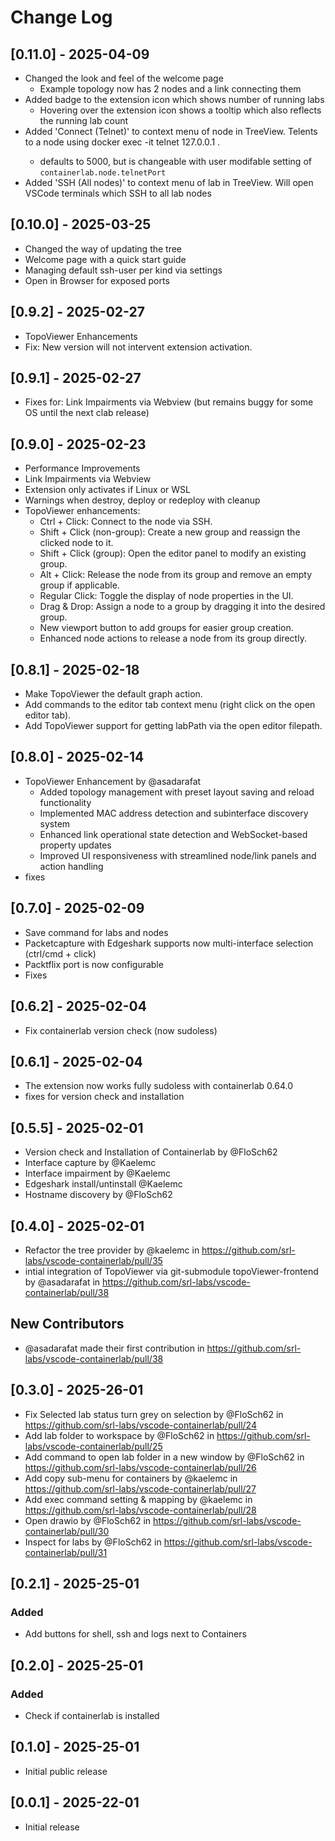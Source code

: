 # Change Log

## [0.11.0] - 2025-04-09
* Changed the look and feel of the welcome page
    * Example topology now has 2 nodes and a link connecting them
* Added badge to the extension icon which shows number of running labs
    * Hovering over the extension icon shows a tooltip which also reflects the running lab count
* Added 'Connect (Telnet)' to context menu of node in TreeView. Telents to a node using docker exec -it <node> telnet 127.0.0.1 <port>.
    * <port> defaults to 5000, but is changeable with user modifable setting of `containerlab.node.telnetPort`
* Added 'SSH (All nodes)' to context menu of lab in TreeView. Will open VSCode terminals which SSH to all lab nodes


## [0.10.0] - 2025-03-25
* Changed the way of updating the tree
* Welcome page with a quick start guide
* Managing default ssh-user per kind via settings
* Open in Browser for exposed ports

## [0.9.2] - 2025-02-27
* TopoViewer Enhancements
* Fix: New version will not intervent extension activation.

## [0.9.1] - 2025-02-27
* Fixes for: Link Impairments via Webview (but remains buggy for some OS until the next clab release)

## [0.9.0] - 2025-02-23
* Performance Improvements
* Link Impairments via Webview
* Extension only activates if Linux or WSL
* Warnings when destroy, deploy or redeploy with cleanup
* TopoViewer enhancements:
    * Ctrl + Click: Connect to the node via SSH.
    * Shift + Click (non-group): Create a new group and reassign the clicked node to it.
    * Shift + Click (group): Open the editor panel to modify an existing group.
    * Alt + Click: Release the node from its group and remove an empty group if applicable.
    * Regular Click: Toggle the display of node properties in the UI.
    * Drag & Drop: Assign a node to a group by dragging it into the desired group.
    * New viewport button to add groups for easier group creation.
    * Enhanced node actions to release a node from its group directly.


## [0.8.1] - 2025-02-18
* Make TopoViewer the default graph action.
* Add commands to the editor tab context menu (right click on the open editor tab).
* Add TopoViewer support for getting labPath via the open editor filepath.

## [0.8.0] - 2025-02-14
* TopoViewer Enhancement by @asadarafat
    * Added topology management with preset layout saving and reload functionality
    * Implemented MAC address detection and subinterface discovery system
    * Enhanced link operational state detection and WebSocket-based property updates
    * Improved UI responsiveness with streamlined node/link panels and action handling
* fixes 

## [0.7.0] - 2025-02-09
* Save command for labs and nodes
* Packetcapture with Edgeshark supports now multi-interface selection (ctrl/cmd + click)
* Packtflix port is now configurable 
* Fixes

## [0.6.2] - 2025-02-04
* Fix containerlab version check (now sudoless)

## [0.6.1] - 2025-02-04
* The extension now works fully sudoless with containerlab 0.64.0
* fixes for version check and installation

## [0.5.5] - 2025-02-01
* Version check and Installation of Containerlab by @FloSch62
* Interface capture by @Kaelemc
* Interface impairment by @Kaelemc
* Edgeshark install/untinstall @Kaelemc
* Hostname discovery by @FloSch62


## [0.4.0] - 2025-02-01

* Refactor the tree provider by @kaelemc in https://github.com/srl-labs/vscode-containerlab/pull/35
* intial integration of TopoViewer via git-submodule topoViewer-frontend by @asadarafat in https://github.com/srl-labs/vscode-containerlab/pull/38

## New Contributors
* @asadarafat made their first contribution in https://github.com/srl-labs/vscode-containerlab/pull/38

## [0.3.0] - 2025-26-01
* Fix Selected lab status turn grey on selection by @FloSch62 in https://github.com/srl-labs/vscode-containerlab/pull/24
* Add lab folder to workspace by @FloSch62 in https://github.com/srl-labs/vscode-containerlab/pull/25
* Add command to open lab folder in a new window by @FloSch62 in https://github.com/srl-labs/vscode-containerlab/pull/26
* Add copy sub-menu for containers by @kaelemc in https://github.com/srl-labs/vscode-containerlab/pull/27
* Add exec command setting & mapping by @kaelemc in https://github.com/srl-labs/vscode-containerlab/pull/28
* Open drawio by @FloSch62 in https://github.com/srl-labs/vscode-containerlab/pull/30
* Inspect for labs by @FloSch62 in https://github.com/srl-labs/vscode-containerlab/pull/31

## [0.2.1] - 2025-25-01
### Added
- Add buttons for shell, ssh and logs next to Containers

## [0.2.0] - 2025-25-01
### Added
- Check if containerlab is installed

## [0.1.0] - 2025-25-01
- Initial public release

## [0.0.1] - 2025-22-01

- Initial release